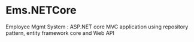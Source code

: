 # Ems.NETCore
Employee Mgmt System : ASP.NET core MVC application using repository pattern, entity framework core and Web API
